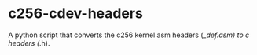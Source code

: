 # c256-cdev-headers
A python script that converts the c256 kernel asm headers (*_def.asm) to c headers (*.h).